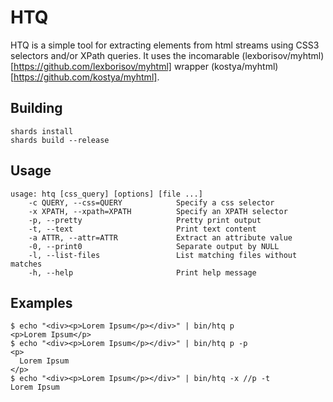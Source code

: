 # HTQ

HTQ is a simple tool for extracting elements from html streams using CSS3 selectors and/or XPath queries. It uses the incomarable (lexborisov/myhtml)[https://github.com/lexborisov/myhtml] wrapper (kostya/myhtml)[https://github.com/kostya/myhtml].

## Building

```shell
shards install
shards build --release
```

## Usage

```
usage: htq [css_query] [options] [file ...]
    -c QUERY, --css=QUERY            Specify a css selector
    -x XPATH, --xpath=XPATH          Specify an XPATH selector
    -p, --pretty                     Pretty print output
    -t, --text                       Print text content
    -a ATTR, --attr=ATTR             Extract an attribute value
    -0, --print0                     Separate output by NULL
    -l, --list-files                 List matching files without matches
    -h, --help                       Print help message
```

## Examples

```
$ echo "<div><p>Lorem Ipsum</p></div>" | bin/htq p
<p>Lorem Ipsum</p>
$ echo "<div><p>Lorem Ipsum</p></div>" | bin/htq p -p
<p>
  Lorem Ipsum
</p>
$ echo "<div><p>Lorem Ipsum</p></div>" | bin/htq -x //p -t
Lorem Ipsum
```
